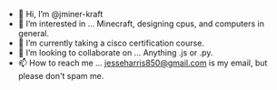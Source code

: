 - 👋 Hi, I’m @jminer-kraft
- 👀 I’m interested in ... Minecraft, designing cpus, and computers in general.
- 🌱 I’m currently taking a cisco certification course.
- 💞️ I’m looking to collaborate on ... Anything .js or .py.
- 📫 How to reach me ... jesseharris850@gmail.com is my email, but please don't spam me.

<!---
jminer-kraft/jminer-kraft is a ✨ special ✨ repository because its `README.md` (this file) appears on your GitHub profile.
You can click the Preview link to take a look at your changes.
--->
